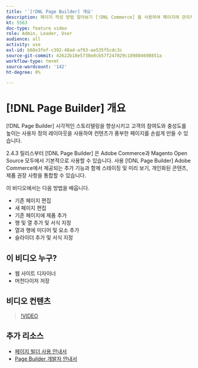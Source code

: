 ```yaml
---
title: '`[!DNL Page Builder] 개요'
description: 페이지 작성 방법 알아보기 [!DNL Commerce] 을 사용하여 페이지에 관리자 저장 [!DNL Page Builder].
kt: 5563
doc-type: feature video
role: Admin, Leader, User
audience: all
activity: use
exl-id: b68e3fef-c392-48ad-af93-ae535f5cdc3c
source-git-commit: 42622b18e5738e8cb57f247029c189884698851a
workflow-type: tm+mt
source-wordcount: '142'
ht-degree: 0%

---
```


# [!DNL Page Builder] 개요

[!DNL Page Builder] 시각적인 스토리텔링을 향상시키고 고객의 참여도와 충성도를 높이는 사용자 정의 레이아웃을 사용하여 컨텐츠가 풍부한 페이지를 손쉽게 만들 수 있습니다.

2.4.3 릴리스부터 [!DNL Page Builder] 은 Adobe Commerce과 Magento Open Source 모두에서 기본적으로 사용할 수 있습니다. 사용 [!DNL Page Builder] Adobe Commerce에서 제공되는 추가 기능과 함께 스테이징 및 미리 보기, 개인화된 콘텐츠, 제품 권장 사항을 통합할 수 있습니다.

이 비디오에서는 다음 방법을 배웁니다.

- 기존 페이지 편집
- 새 페이지 편집
- 기존 페이지에 제품 추가
- 행 및 열 추가 및 서식 지정
- 열과 행에 미디어 및 요소 추가
- 슬라이더 추가 및 서식 지정

## 이 비디오 누구?

- 웹 사이트 디자이너
- 머천다이저 저장

## 비디오 컨텐츠

>[!VIDEO](https://video.tv.adobe.com/v/343781?quality=12&learn=on)

## 추가 리소스

- [페이지 빌더 사용 안내서](https://docs.magento.com/user-guide/cms/page-builder.html)
- [Page Builder 개발자 안내서](https://devdocs.magento.com/page-builder/docs/index.html)
